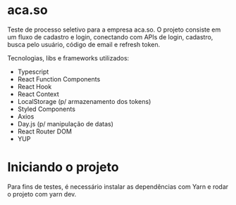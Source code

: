 # aca.so

Teste de processo seletivo para a empresa aca.so.
O projeto consiste em um fluxo de cadastro e login, conectando com APIs de login, cadastro, busca pelo usuário, código de email e refresh token.

Tecnologias, libs e frameworks utilizados:

- Typescript
- React Function Components
- React Hook
- React Context
- LocalStorage (p/ armazenamento dos tokens)
- Styled Components
- Axios
- Day.js (p/ manipulação de datas)
- React Router DOM
- YUP


# Iniciando o projeto

Para fins de testes, é necessário instalar as dependências com Yarn e rodar o projeto com yarn dev.
